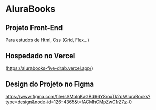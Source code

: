 # AluraBooks

## Projeto Front-End
Para estudos de Html, Css (Grid, Flex...)

## Hospedado no Vercel
(https://alurabooks-five-drab.vercel.app/)

## Design do Projeto no Figma
https://www.figma.com/file/sSMbIqKaGBd66Y8roxTk2p/AluraBooks?type=design&node-id=126-4365&t=fACMhCMpZwC1rZ7z-0
